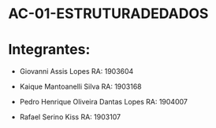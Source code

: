 # AC-01-ESTRUTURADEDADOS

# Integrantes:

- Giovanni Assis Lopes
RA: 1903604

- Kaique Mantoanelli Silva
RA: 1903168

- Pedro Henrique Oliveira Dantas Lopes
RA: 1904007

- Rafael Serino Kiss
RA: 1903107
